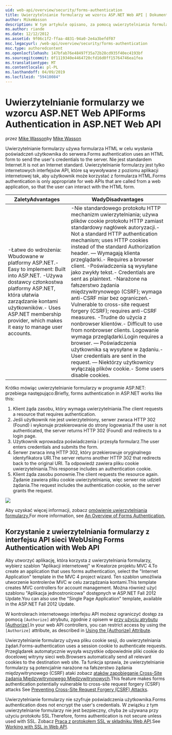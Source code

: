 ```yaml
---
uid: web-api/overview/security/forms-authentication
title: Uwierzytelnianie formularzy we wzorcu ASP.NET Web API | Dokumentacja firmy Microsoft
author: MikeWasson
description: W tym artykule opisano, za pomocą uwierzytelniania formularzy programu ASP.NET Web API.
ms.author: riande
ms.date: 12/12/2012
ms.assetid: 9f06c1f2-ffaa-4831-94a0-2e4a3befdf07
msc.legacyurl: /web-api/overview/security/forms-authentication
msc.type: authoredcontent
ms.openlocfilehash: 147bfab76e48497f35a72b28cd935f40ec4193bf
ms.sourcegitcommit: 0f1119340e4464720cfd16d0ff15764746ea1fea
ms.translationtype: MT
ms.contentlocale: pl-PL
ms.lasthandoff: 04/09/2019
ms.locfileid: "59410084"
---
```

# <a name="forms-authentication-in-aspnet-web-api"></a><span data-ttu-id="38704-103">Uwierzytelnianie formularzy we wzorcu ASP.NET Web API</span><span class="sxs-lookup"><span data-stu-id="38704-103">Forms Authentication in ASP.NET Web API</span></span>

<span data-ttu-id="38704-104">przez [Mike Wasson](https://github.com/MikeWasson)</span><span class="sxs-lookup"><span data-stu-id="38704-104">by [Mike Wasson](https://github.com/MikeWasson)</span></span>

<span data-ttu-id="38704-105">Uwierzytelnianie formularzy używa formularza HTML w celu wysłania poświadczeń użytkownika do serwera.</span><span class="sxs-lookup"><span data-stu-id="38704-105">Forms authentication uses an HTML form to send the user's credentials to the server.</span></span> <span data-ttu-id="38704-106">Nie jest standardem Internet.</span><span class="sxs-lookup"><span data-stu-id="38704-106">It is not an Internet standard.</span></span> <span data-ttu-id="38704-107">Uwierzytelnianie formularzy jest tylko internetowych interfejsów API, które są wywoływane z poziomu aplikacji internetowej tak, aby użytkownik może korzystać z formularza HTML.</span><span class="sxs-lookup"><span data-stu-id="38704-107">Forms authentication is only appropriate for web APIs that are called from a web application, so that the user can interact with the HTML form.</span></span>

| <span data-ttu-id="38704-108">Zalety</span><span class="sxs-lookup"><span data-stu-id="38704-108">Advantages</span></span> | <span data-ttu-id="38704-109">Wady</span><span class="sxs-lookup"><span data-stu-id="38704-109">Disadvantages</span></span> |
| --- | --- |
| <span data-ttu-id="38704-110">-Łatwe do wdrożenia: Wbudowane w platformy ASP.NET.</span><span class="sxs-lookup"><span data-stu-id="38704-110">- Easy to implement: Built into ASP.NET.</span></span> <span data-ttu-id="38704-111">-Używa dostawcy członkostwa platformy ASP.NET, która ułatwia zarządzanie kontami użytkowników.</span><span class="sxs-lookup"><span data-stu-id="38704-111">- Uses ASP.NET membership provider, which makes it easy to manage user accounts.</span></span> | <span data-ttu-id="38704-112">-Nie standardowego protokołu HTTP mechanizm uwierzytelniania; używa plików cookie protokołu HTTP zamiast standardowy nagłówek autoryzacji.</span><span class="sxs-lookup"><span data-stu-id="38704-112">- Not a standard HTTP authentication mechanism; uses HTTP cookies instead of the standard Authorization header.</span></span> <span data-ttu-id="38704-113">— Wymagają klienta przeglądarki.</span><span class="sxs-lookup"><span data-stu-id="38704-113">- Requires a browser client.</span></span> <span data-ttu-id="38704-114">-Poświadczenia są wysyłane jako zwykły tekst.</span><span class="sxs-lookup"><span data-stu-id="38704-114">- Credentials are sent as plaintext.</span></span> <span data-ttu-id="38704-115">-Narażone na fałszerstwo żądania międzywitrynowego (CSRF); wymaga anti-CSRF miar bez ograniczeń.</span><span class="sxs-lookup"><span data-stu-id="38704-115">- Vulnerable to cross-site request forgery (CSRF); requires anti-CSRF measures.</span></span> <span data-ttu-id="38704-116">-Trudne do użycia z nonbrowser klientów.</span><span class="sxs-lookup"><span data-stu-id="38704-116">- Difficult to use from nonbrowser clients.</span></span> <span data-ttu-id="38704-117">Logowanie wymaga przeglądarki.</span><span class="sxs-lookup"><span data-stu-id="38704-117">Login requires a browser.</span></span> <span data-ttu-id="38704-118">— Poświadczenia użytkownika są wysyłane w żądaniu.</span><span class="sxs-lookup"><span data-stu-id="38704-118">- User credentials are sent in the request.</span></span> <span data-ttu-id="38704-119">— Niektórzy użytkownicy wyłączają plików cookie.</span><span class="sxs-lookup"><span data-stu-id="38704-119">- Some users disable cookies.</span></span> |

<span data-ttu-id="38704-120">Krótko mówiąc uwierzytelnianie formularzy w programie ASP.NET: przebiega następująco:</span><span class="sxs-lookup"><span data-stu-id="38704-120">Briefly, forms authentication in ASP.NET works like this:</span></span>

1. <span data-ttu-id="38704-121">Klient żąda zasobu, który wymaga uwierzytelniania.</span><span class="sxs-lookup"><span data-stu-id="38704-121">The client requests a resource that requires authentication.</span></span>
2. <span data-ttu-id="38704-122">Jeśli użytkownik nie jest uwierzytelniony, serwer zwraca HTTP 302 (Found) i wykonuje przekierowanie do strony logowania.</span><span class="sxs-lookup"><span data-stu-id="38704-122">If the user is not authenticated, the server returns HTTP 302 (Found) and redirects to a login page.</span></span>
3. <span data-ttu-id="38704-123">Użytkownik wprowadza poświadczenia i przesyła formularz.</span><span class="sxs-lookup"><span data-stu-id="38704-123">The user enters credentials and submits the form.</span></span>
4. <span data-ttu-id="38704-124">Serwer zwraca inną HTTP 302, który przekierowuje oryginalnego identyfikatora URI.</span><span class="sxs-lookup"><span data-stu-id="38704-124">The server returns another HTTP 302 that redirects back to the original URI.</span></span> <span data-ttu-id="38704-125">Ta odpowiedź zawiera pliku cookie uwierzytelniania.</span><span class="sxs-lookup"><span data-stu-id="38704-125">This response includes an authentication cookie.</span></span>
5. <span data-ttu-id="38704-126">Klient żąda zasobu ponownie.</span><span class="sxs-lookup"><span data-stu-id="38704-126">The client requests the resource again.</span></span> <span data-ttu-id="38704-127">Żądanie zawiera pliku cookie uwierzytelniania, więc serwer nie udzieli żądania.</span><span class="sxs-lookup"><span data-stu-id="38704-127">The request includes the authentication cookie, so the server grants the request.</span></span>

![](forms-authentication/_static/image1.png)

<span data-ttu-id="38704-128">Aby uzyskać więcej informacji, zobacz [omówienie uwierzytelniania formularzy.](../../../web-forms/overview/older-versions-security/introduction/an-overview-of-forms-authentication-cs.md)</span><span class="sxs-lookup"><span data-stu-id="38704-128">For more information, see [An Overview of Forms Authentication.](../../../web-forms/overview/older-versions-security/introduction/an-overview-of-forms-authentication-cs.md)</span></span>

## <a name="using-forms-authentication-with-web-api"></a><span data-ttu-id="38704-129">Korzystanie z uwierzytelniania formularzy z interfejsu API sieci Web</span><span class="sxs-lookup"><span data-stu-id="38704-129">Using Forms Authentication with Web API</span></span>

<span data-ttu-id="38704-130">Aby utworzyć aplikację, która korzysta z uwierzytelniania formularzy, wybierz szablon "Aplikacji internetowej" w Kreatorze projektu MVC 4.</span><span class="sxs-lookup"><span data-stu-id="38704-130">To create an application that uses forms authentication, select the "Internet Application" template in the MVC 4 project wizard.</span></span> <span data-ttu-id="38704-131">Ten szablon umożliwia utworzenie kontrolerów MVC w celu zarządzania kontami.</span><span class="sxs-lookup"><span data-stu-id="38704-131">This template creates MVC controllers for account management.</span></span> <span data-ttu-id="38704-132">Można również użyć szablonu "Aplikacja jednostronicowa" dostępnych w ASP.NET Fall 2012 Update.</span><span class="sxs-lookup"><span data-stu-id="38704-132">You can also use the "Single Page Application" template, available in the ASP.NET Fall 2012 Update.</span></span>

<span data-ttu-id="38704-133">W kontrolerach internetowego interfejsu API możesz ograniczyć dostęp za pomocą `[Authorize]` atrybutu, zgodnie z opisem w [przy użyciu atrybutu [Authorize]](authentication-and-authorization-in-aspnet-web-api.md#auth3).</span><span class="sxs-lookup"><span data-stu-id="38704-133">In your web API controllers, you can restrict access by using the `[Authorize]` attribute, as described in [Using the [Authorize] Attribute](authentication-and-authorization-in-aspnet-web-api.md#auth3).</span></span>

<span data-ttu-id="38704-134">Uwierzytelnianie formularzy używa pliku cookie sesji, do uwierzytelniania żądań.</span><span class="sxs-lookup"><span data-stu-id="38704-134">Forms-authentication uses a session cookie to authenticate requests.</span></span> <span data-ttu-id="38704-135">Przeglądarek automatycznie wysyła wszystkie odpowiednie pliki cookie do docelowej witryny sieci web.</span><span class="sxs-lookup"><span data-stu-id="38704-135">Browsers automatically send all relevant cookies to the destination web site.</span></span> <span data-ttu-id="38704-136">Ta funkcja sprawia, że uwierzytelnianie formularzy są potencjalnie narażone na fałszerstwo żądania międzywitrynowego (CSRF) ataki zobacz [ataków zapobieganie Cross-Site żądania Międzywitrynowego Międzywitrynowych](preventing-cross-site-request-forgery-csrf-attacks.md).</span><span class="sxs-lookup"><span data-stu-id="38704-136">This feature makes forms authentication potentially vulnerable to cross-site request forgery (CSRF) attacks See [Preventing Cross-Site Request Forgery (CSRF) Attacks](preventing-cross-site-request-forgery-csrf-attacks.md).</span></span>

<span data-ttu-id="38704-137">Uwierzytelnianie formularzy nie szyfruje poświadczenia użytkownika.</span><span class="sxs-lookup"><span data-stu-id="38704-137">Forms authentication does not encrypt the user's credentials.</span></span> <span data-ttu-id="38704-138">W związku z tym uwierzytelnianie formularzy nie jest bezpieczny, chyba że używana przy użyciu protokołu SSL.</span><span class="sxs-lookup"><span data-stu-id="38704-138">Therefore, forms authentication is not secure unless used with SSL.</span></span> <span data-ttu-id="38704-139">Zobacz [Praca z protokołem SSL w składniku Web API](working-with-ssl-in-web-api.md).</span><span class="sxs-lookup"><span data-stu-id="38704-139">See [Working with SSL in Web API](working-with-ssl-in-web-api.md).</span></span>
